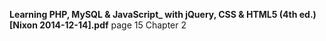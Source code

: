 

**Learning PHP, MySQL & JavaScript_ with jQuery, CSS & HTML5 (4th ed.) [Nixon 2014-12-14].pdf**
page 15 Chapter 2


